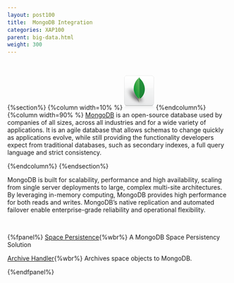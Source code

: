 ```yaml
---
layout: post100
title:  MongoDB Integration
categories: XAP100
parent: big-data.html
weight: 300
---
```



<br>

{%section%}
{%column width=10% %}
![mongodb.png](/attachment_files/subject/mongodb.png)
{%endcolumn%}
{%column width=90% %}
[MongoDB](http://www.mongodb.com/) is an open-source database used by companies of all sizes, across all industries and for a wide variety of applications. It is an agile database that allows schemas to change quickly as applications evolve, while still providing the functionality developers expect from traditional databases, such as secondary indexes, a full query language and strict consistency.

{%endcolumn%}
{%endsection%}

MongoDB is built for scalability, performance and high availability, scaling from single server deployments to large, complex multi-site architectures. By leveraging in-memory computing, MongoDB provides high performance for both reads and writes. MongoDB’s native replication and automated failover enable enterprise-grade reliability and operational flexibility.



<br>

{%fpanel%}
[Space Persistence](./mongodb-space-persistency.html){%wbr%}
A MongoDB Space Persistency Solution

[Archive Handler](./mongodb-archive-operation-handler.html){%wbr%}
Archives space objects to MongoDB.

{%endfpanel%}

